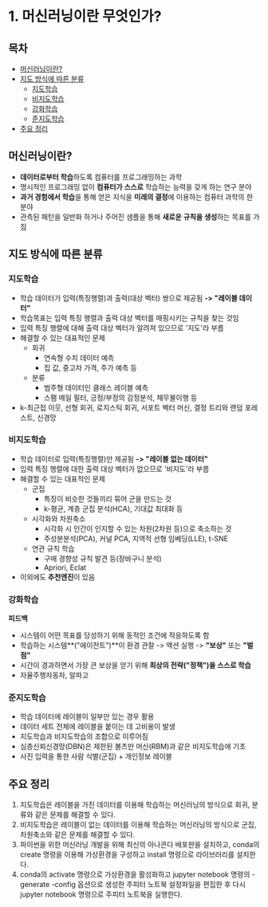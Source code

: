 # 1. 머신러닝이란 무엇인가?

## 목차

- [머신러닝이란?](#머신러닝이란?)
- [지도 방식에 따른 분류](#지도-방식에-따른-분류)
  - [지도학습](#지도학습)
  - [비지도학습](#비지도학습)
  - [강화학습](#강화학습)
  - [준지도학습](#준지도학습)
- [주요 정리](#주요-정리)

## 머신러닝이란?

- **데이터로부터 학습**하도록 컴퓨터를 프로그래밍하는 과학
- 명시적인 프로그래밍 없이 **컴퓨터가 스스로** 학습하는 능력을 갖게 하는 연구 분야
- **과거 경험에서 학습**을 통해 얻은 지식을 **미래의 결정**에 이용하는 컴퓨터 과학의 한 분야
- 관측된 패턴을 일반화 하거나 주어진 샘플을 통해 **새로운 규칙을 생성**하는 목표를 가짐



## 지도 방식에 따른 분류

### 지도학습

- 학습 데이터가 입력(특징행렬)과 출력(대상 벡터) 쌍으로 제공됨 **-> "레이블 데이터"**
- 학습목표는 입력 특징 행렬과 출력 대상 벡터를 매핑시키는 규칙을 찾는 것임
- 입력 특징 행렬에 대해 출력 대상 벡터가 알려져 있으므로 '지도'라 부름
- 해결할 수 있는 대표적인 문제
  - 회귀
    - 연속형 수치 데이터 예측
    - 집 값, 중고차 가격, 주가 예측 등
  - 분류
    - 범주형 데이터인 클래스 레이블 예측
    - 스팸 메일 필터, 긍정/부정의 감정분석, 채무불이행 등
- k-최근접 이웃, 선형 회귀, 로지스틱 회귀, 서포트 벡터 머신, 결정 트리와 랜덤 포레스트, 신경망



### 비지도학습

- 학습 데이터로 입력(특징행렬)만 제공됨 **-> "레이블 없는 데이터"**
- 입력 특징 행렬에 대한 출력 대상 벡터가 없으므로 '비지도'라 부름
- 해결할 수 있는 대표적인 문제
  - 군집
    - 특징이 비슷한 것들끼리 묶어 군을 만드는 것
    - k-평균, 계층 군집 분석(HCA), 기대값 최대화 등
  - 시각화와 차원축소
    - 시각화 시 인간이 인지할 수 있는 차원(2차원 등)으로 축소하는 것
    - 주성분분석(PCA), 커널 PCA, 지역적 선형 임베딩(LLE), t-SNE
  - 연관 규칙 학습
    - 구매 경향성 규칙 발견 등(장바구니 분석)
    - Apriori, Eclat
- 이외에도 **추천엔진**이 있음



### 강화학습

**피드백**

- 시스템이 어떤 목표를 당성하기 위해 동적인 조건에 적응하도록 함
- 학습하는 시스템**("에이전트")**이 환경 관찰 -> 액션 실행 -> **"보상"** 또는 **"벌점"**
- 시간이 경과하면서 가장 큰 보상을 얻기 위해 **최상의 전략("정책")을 스스로 학습**
- 자율주행자동차, 알파고



### 준지도학습

- 학습 데이터에 레이블이 일부만 있는 경우 활용
- 데이터 세트 전체에 레이블을 붙이는 데 고비용이 발생
- 지도학습과 비지도학습의 조합으로 이루어짐
- 심층신뢰신경망(DBN)은 제한된 볼츠만 머신(RBM)과 같은 비지도학습에 기초
- 사진 입력을 통한 사람 식별(군집) + 개인정보 레이블



## 주요 정리

1. 지도학습은 레이블을 가진 데이터를 이용해 학습하는 머신러닝의 방식으로 회귀, 분류와 같은 문제를 해결할 수 있다.
2. 비지도학습은 레이블이 없는 데이터를 이용해 학습하는 머신러닝의 방식으로 군집, 차원축소와 같은 문제를 해결할 수 있다.
3. 파이썬을 위한 머신러닝 개발을 위해 최신의 아나콘다 배포판을 설치하고, conda의 create 명령을 이용해 가상환경을 구성하고 install 명령으로 라이브러리를 설치한다.
4. conda의 activate 명령으로 가상환경을 활성화하고 jupyter notebook 명령의 -generate -config 옵션으로 생성한 주피터 노트북 설정파일을 편집한 후 다시 jupyter notebook 명령으로 주피터 노트북을 실행한다.